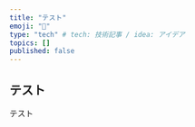 ```yaml
---
title: "テスト"
emoji: "🤖"
type: "tech" # tech: 技術記事 / idea: アイデア
topics: []
published: false
---
```


## テスト

テスト
